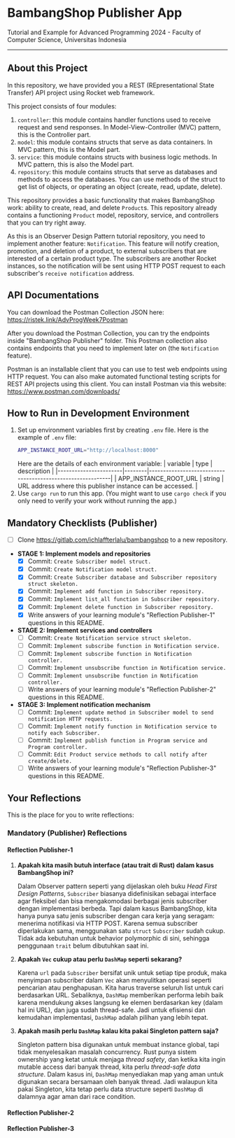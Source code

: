 # BambangShop Publisher App
Tutorial and Example for Advanced Programming 2024 - Faculty of Computer Science, Universitas Indonesia

---

## About this Project
In this repository, we have provided you a REST (REpresentational State Transfer) API project using Rocket web framework.

This project consists of four modules:
1.  `controller`: this module contains handler functions used to receive request and send responses.
    In Model-View-Controller (MVC) pattern, this is the Controller part.
2.  `model`: this module contains structs that serve as data containers.
    In MVC pattern, this is the Model part.
3.  `service`: this module contains structs with business logic methods.
    In MVC pattern, this is also the Model part.
4.  `repository`: this module contains structs that serve as databases and methods to access the databases.
    You can use methods of the struct to get list of objects, or operating an object (create, read, update, delete).

This repository provides a basic functionality that makes BambangShop work: ability to create, read, and delete `Product`s.
This repository already contains a functioning `Product` model, repository, service, and controllers that you can try right away.

As this is an Observer Design Pattern tutorial repository, you need to implement another feature: `Notification`.
This feature will notify creation, promotion, and deletion of a product, to external subscribers that are interested of a certain product type.
The subscribers are another Rocket instances, so the notification will be sent using HTTP POST request to each subscriber's `receive notification` address.

## API Documentations

You can download the Postman Collection JSON here: https://ristek.link/AdvProgWeek7Postman

After you download the Postman Collection, you can try the endpoints inside "BambangShop Publisher" folder.
This Postman collection also contains endpoints that you need to implement later on (the `Notification` feature).

Postman is an installable client that you can use to test web endpoints using HTTP request.
You can also make automated functional testing scripts for REST API projects using this client.
You can install Postman via this website: https://www.postman.com/downloads/

## How to Run in Development Environment
1.  Set up environment variables first by creating `.env` file.
    Here is the example of `.env` file:
    ```bash
    APP_INSTANCE_ROOT_URL="http://localhost:8000"
    ```
    Here are the details of each environment variable:
    | variable              | type   | description                                                |
    |-----------------------|--------|------------------------------------------------------------|
    | APP_INSTANCE_ROOT_URL | string | URL address where this publisher instance can be accessed. |
2.  Use `cargo run` to run this app.
    (You might want to use `cargo check` if you only need to verify your work without running the app.)

## Mandatory Checklists (Publisher)
-   [ ] Clone https://gitlab.com/ichlaffterlalu/bambangshop to a new repository.
-   **STAGE 1: Implement models and repositories**
    -   [X] Commit: `Create Subscriber model struct.`
    -   [X] Commit: `Create Notification model struct.`
    -   [X] Commit: `Create Subscriber database and Subscriber repository struct skeleton.`
    -   [X] Commit: `Implement add function in Subscriber repository.`
    -   [X] Commit: `Implement list_all function in Subscriber repository.`
    -   [X] Commit: `Implement delete function in Subscriber repository.`
    -   [X] Write answers of your learning module's "Reflection Publisher-1" questions in this README.
-   **STAGE 2: Implement services and controllers**
    -   [ ] Commit: `Create Notification service struct skeleton.`
    -   [ ] Commit: `Implement subscribe function in Notification service.`
    -   [ ] Commit: `Implement subscribe function in Notification controller.`
    -   [ ] Commit: `Implement unsubscribe function in Notification service.`
    -   [ ] Commit: `Implement unsubscribe function in Notification controller.`
    -   [ ] Write answers of your learning module's "Reflection Publisher-2" questions in this README.
-   **STAGE 3: Implement notification mechanism**
    -   [ ] Commit: `Implement update method in Subscriber model to send notification HTTP requests.`
    -   [ ] Commit: `Implement notify function in Notification service to notify each Subscriber.`
    -   [ ] Commit: `Implement publish function in Program service and Program controller.`
    -   [ ] Commit: `Edit Product service methods to call notify after create/delete.`
    -   [ ] Write answers of your learning module's "Reflection Publisher-3" questions in this README.

## Your Reflections
This is the place for you to write reflections:

### Mandatory (Publisher) Reflections

#### Reflection Publisher-1

1. **Apakah kita masih butuh interface (atau trait di Rust) dalam kasus BambangShop ini?**

   Dalam Observer pattern seperti yang dijelaskan oleh buku *Head First Design Patterns*, `Subscriber` biasanya didefinisikan sebagai interface agar fleksibel dan bisa mengakomodasi berbagai jenis subscriber dengan implementasi berbeda. Tapi dalam kasus BambangShop, kita hanya punya satu jenis subscriber dengan cara kerja yang seragam: menerima notifikasi via HTTP POST. Karena semua subscriber diperlakukan sama, menggunakan satu `struct` `Subscriber` sudah cukup. Tidak ada kebutuhan untuk behavior polymorphic di sini, sehingga penggunaan `trait` belum dibutuhkan saat ini.

2. **Apakah `Vec` cukup atau perlu `DashMap` seperti sekarang?**

   Karena `url` pada `Subscriber` bersifat unik untuk setiap tipe produk, maka menyimpan subscriber dalam `Vec` akan menyulitkan operasi seperti pencarian atau penghapusan. Kita harus traverse seluruh list untuk cari berdasarkan URL. Sebaliknya, `DashMap` memberikan performa lebih baik karena mendukung akses langsung ke elemen berdasarkan key (dalam hal ini URL), dan juga sudah thread-safe. Jadi untuk efisiensi dan kemudahan implementasi, `DashMap` adalah pilihan yang lebih tepat.

3. **Apakah masih perlu `DashMap` kalau kita pakai Singleton pattern saja?**

   Singleton pattern bisa digunakan untuk membuat instance global, tapi tidak menyelesaikan masalah concurrency. Rust punya sistem ownership yang ketat untuk menjaga *thread safety*, dan ketika kita ingin mutable access dari banyak thread, kita perlu *thread-safe data structure*. Dalam kasus ini, `DashMap` menyediakan map yang aman untuk digunakan secara bersamaan oleh banyak thread. Jadi walaupun kita pakai Singleton, kita tetap perlu data structure seperti `DashMap` di dalamnya agar aman dari race condition.


#### Reflection Publisher-2

#### Reflection Publisher-3
